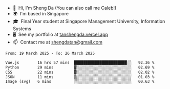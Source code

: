 <!---
tan-sd/tan-sd is a ✨ special ✨ repository because its `README.md` (this file) appears on your GitHub profile.
You can click the Preview link to take a look at your changes.
--->
- 👋  Hi, I'm Sheng Da (You can also call me Caleb!)
- 🌍  I'm based in Singapore
- 🎓  Final Year student at Singapore Management University, Information Systems
- 🖥️  See my portfolio at [tanshengda.vercel.app](https://tanshengda.vercel.app/)
- 📫  Contact me at [shengdatan@gmail.com](mailto:shengdatan@gmail.com)

<!--START_SECTION:waka-->

```txt
From: 19 March 2025 - To: 26 March 2025

Vue.js        16 hrs 57 mins  ███████████████████████░░   92.36 %
Python        29 mins         ▓░░░░░░░░░░░░░░░░░░░░░░░░   02.69 %
CSS           22 mins         ▓░░░░░░░░░░░░░░░░░░░░░░░░   02.02 %
JSON          11 mins         ▒░░░░░░░░░░░░░░░░░░░░░░░░   01.03 %
Image (svg)   6 mins          ░░░░░░░░░░░░░░░░░░░░░░░░░   00.63 %
```

<!--END_SECTION:waka-->
